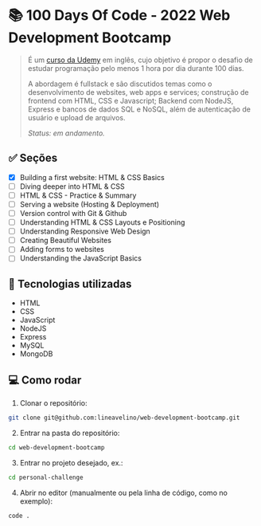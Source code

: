 # 📚 100 Days Of Code - 2022 Web Development Bootcamp

> É um [curso da Udemy](https://www.udemy.com/course/100-days-of-code-web-development-bootcamp/?couponCode=D_0722) em inglês, cujo objetivo é propor o desafio de estudar programação pelo menos 1 hora por dia durante 100 dias.
>
> A abordagem é fullstack e são discutidos temas como o desenvolvimento de websites, web apps e services; construção de frontend com HTML, CSS e Javascript; Backend com NodeJS, Express e bancos de dados SQL e NoSQL, além de autenticação de usuário e upload de arquivos.
>
> _Status: em andamento._

## ✅ Seções

- [x] Building a first website: HTML & CSS Basics
- [ ] Diving deeper into HTML & CSS
- [ ] HTML & CSS - Practice & Summary
- [ ] Serving a website (Hosting & Deployment)
- [ ] Version control with Git & Github
- [ ] Understanding HTML & CSS Layouts e Positioning
- [ ] Understanding Responsive Web Design
- [ ] Creating Beautiful Websites
- [ ] Adding forms to websites
- [ ] Understanding the JavaScript Basics

## 🚀 Tecnologias utilizadas

- HTML
- CSS
- JavaScript
- NodeJS
- Express
- MySQL
- MongoDB

## 💻 Como rodar

1. Clonar o repositório:

```bash
git clone git@github.com:lineavelino/web-development-bootcamp.git
```

2. Entrar na pasta do repositório:

```bash
cd web-development-bootcamp
```

3. Entrar no projeto desejado, ex.:

```bash
cd personal-challenge
```

4. Abrir no editor (manualmente ou pela linha de código, como no exemplo):

```bash
code .
```

